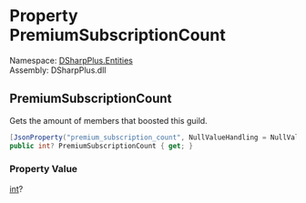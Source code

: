 # Property PremiumSubscriptionCount

Namespace: [DSharpPlus.Entities](DSharpPlus.Entities.md)  
Assembly: DSharpPlus.dll

## <a id="DSharpPlus_Entities_DiscordGuild_PremiumSubscriptionCount"></a>PremiumSubscriptionCount

Gets the amount of members that boosted this guild.

```csharp
[JsonProperty("premium_subscription_count", NullValueHandling = NullValueHandling.Ignore)]
public int? PremiumSubscriptionCount { get; }
```

### Property Value

[int](https://learn.microsoft.com/dotnet/api/system.int32)?

